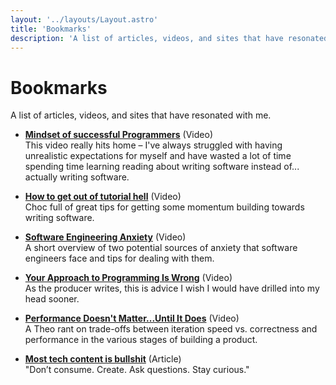 ```yaml
---
layout: '../layouts/Layout.astro'
title: 'Bookmarks'
description: 'A list of articles, videos, and sites that have resonated with me.'
---
```


# Bookmarks

A list of articles, videos, and sites that have resonated with me.

-   **[Mindset of successful Programmers](https://www.youtube.com/watch?v=nogh434ykF0)** (Video)  
     This video really hits home – I've always struggled with having unrealistic expectations for myself and have wasted a lot of time spending time learning reading about writing software instead of... actually writing software.

-   **[How to get out of tutorial hell](https://www.youtube.com/watch?v=343EWZS9O88)** (Video)  
     Choc full of great tips for getting some momentum building towards writing software.

-   **[Software Engineering Anxiety](https://www.youtube.com/watch?v=-Afvtij-o2w)** (Video)  
     A short overview of two potential sources of anxiety that software engineers face and tips for dealing with them.

-   **[Your Approach to Programming Is Wrong](https://www.youtube.com/watch?v=UAZflJ02JJo)** (Video)  
     As the producer writes, this is advice I wish I would have drilled into my head sooner.

-   **[Performance Doesn't Matter...Until It Does](https://www.youtube.com/watch?v=2Z4fZtSKlcE)** (Video)  
     A Theo rant on trade-offs between iteration speed vs. correctness and performance in the various stages of building a product.

-   **[Most tech content is bullshit](https://www.aleksandra.codes/tech-content-consumer)** (Article)  
     "Don’t consume. Create. Ask questions. Stay curious."

